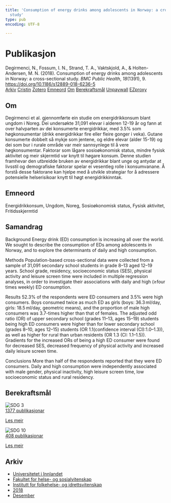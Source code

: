 ```yaml
---
title: 'Consumption of energy drinks among adolescents in Norway: a cross-sectional
  study'
type: pub
encoding: UTF-8

---
```

<h1>Publikasjon</h1>
<article id="csl-bib-container-HBXFESFJ" class="csl-bib-container">
  <div class="csl-bib-body"> <div class="csl-entry">Degirmenci, N., Fossum, I. N., Strand, T. A., Vaktskjold, A., &#38; Holten-Andersen, M. N. (2018). Consumption of energy drinks among adolescents in Norway: a cross-sectional study. <i>BMC Public Health</i>, <i>18</i>(1391), 9. <a href="https://doi.org/10.1186/s12889-018-6236-5">https://doi.org/10.1186/s12889-018-6236-5</a></div> </div>
  <div class="csl-bib-buttons">
    <a href="#taxonomy-article-HBXFESFJ" alt="archive" class="csl-bib-button">Arkiv</a>
    <a href="https://app.cristin.no/results/show.jsf?id=1646221" alt="Cristin" class="csl-bib-button">Cristin</a>
    <a href="http://zotero.org/groups/5881554/items/HBXFESFJ" alt="Zotero" class="csl-bib-button">Zotero</a>
    <a href="#keywords-article-HBXFESFJ" alt="keywords" class="csl-bib-button">Emneord</a>
    <a href="#about-article-HBXFESFJ" alt="about_pub" class="csl-bib-button">Om</a>
    <a href="#sdg-article-HBXFESFJ" alt="sdg" class="csl-bib-button">Berekraftsmål</a>
    <a href="https://bmcpublichealth.biomedcentral.com/track/pdf/10.1186/s12889-018-6236-5" alt="Unpaywall" class="csl-bib-button">Unpaywall</a>
    <a href="https://bmcpublichealth.biomedcentral.com/track/pdf/10.1186/s12889-018-6236-5" alt="EZproxy" class="csl-bib-button">EZproxy</a>
  </div>
  <div id="csl-bib-meta-container-HBXFESFJ"></div>
</article>
<div id="csl-bib-meta-HBXFESFJ" class="csl-bib-meta">
  <article id="about-article-HBXFESFJ" class="about_pub-article">
    <h1>Om</h1>
    Degirmenci et al. gjennomførte ein studie om energidrikkonsum blant ungdom i Noreg. Dei undersøkte 31,091 elevar i alderen 12-19 år og fann at over halvparten av dei konsumerte energidrikkar, med 3.5% som høgkonsumentar (drikk energidrikkar fire eller fleire gonger i veka). Gutane konsumerte dobbelt så mykje som jentene, og eldre elevar (alder 15-19) og dei som bur i rurale område var meir sannsynlege til å vere høgkonsumentar. Faktorar som lågare sosioøkonomisk status, mindre fysisk aktivitet og meir skjermtid var knytt til høgare konsum. Denne studien framhevar den utbreidde bruken av energidrikkar blant unge og antydar at livsstil og demografiske faktorar spelar ei vesentleg rolle i konsumvanane. Å forstå desse faktorane kan hjelpe med å utvikle strategiar for å adressere potensielle helserisikoar knytt til høgt energidrikkinntak.
  </article>
  <article id="keywords-article-HBXFESFJ" class="keywords-article">
    <h1>Emneord</h1>
    Energidrikkonsum, Ungdom, Noreg, Sosioøkonomisk status, Fysisk aktivitet, Fritidsskjermtid
  </article>
  <article id="abstract-article-HBXFESFJ" class="abstract-article">
    <h1>Samandrag</h1>
    Background 
Energy drink (ED) consumption is increasing all over the world. We sought to describe the consumption of EDs among adolescents in Norway, and to explore the determinants of daily and high consumption. 
 
Methods 
Population-based cross-sectional data were collected from a sample of 31,091 secondary school students in grade 8–13 aged 12–19 years. School grade, residency, socioeconomic status (SES), physical activity and leisure screen time were included in multiple regression analyses, in order to investigate their associations with daily and high (≥four times weekly) ED consumption. 
 
Results 
52.3% of the respondents were ED consumers and 3.5% were high consumers. Boys consumed twice as much ED as girls (boys: 36.3 ml/day, girls: 18.5 ml/day, geometric means), and the proportion of male high consumers was 3.7-times higher than that of females. The adjusted odd ratio (OR) of upper secondary school (grades 11–13, ages 15–19) students being high ED consumers were higher than for lower secondary school (grades 8–10, ages 12–15) students (OR 1.1(confidence interval (CI):1.0–1.3)), as well as higher for rural than urban residents (OR 1.3 (CI: 1.1–1.5)). Gradients for the increased ORs of being a high ED consumer were found for decreased SES, decreased frequency of physical activity and increased daily leisure screen time. 
 
Conclusions 
More than half of the respondents reported that they were ED consumers. Daily and high consumption were independently associated with male gender, physical inactivity, high leisure screen time, low socioeconomic status and rural residency.
  </article>
  <article id="sdg-article-HBXFESFJ" class="sdg-article">
    <h1>Berekraftsmål</h1>
    <div class="sdg-container"><div id="sdg3" class="sdg">
        <img src="{{< params subfolder >}}images/sdg/sdg03_nn.png" class="image" alt="SDG 3">
        <div class="sdg-overlay">
          <a href="{{< params subfolder >}}nn/archive/?sdg=3#archive" class="sdg-publication-count"><span>1377</span> publikasjonar</a>
          <p><a href="https://fn.no/om-fn/fns-baerekraftsmaal/god-helse-og-livskvalitet?lang=nno-NO" class="sdg-read-more">Les meir</a></p>
        </div>
      </div> <div id="sdg10" class="sdg">
        <img src="{{< params subfolder >}}images/sdg/sdg10_nn.png" class="image" alt="SDG 10">
        <div class="sdg-overlay">
          <a href="{{< params subfolder >}}nn/archive/?sdg=10#archive" class="sdg-publication-count"><span>408</span> publikasjonar</a>
          <p><a href="https://fn.no/om-fn/fns-baerekraftsmaal/mindre-ulikhet?lang=nno-NO" class="sdg-read-more">Les meir</a></p>
        </div>
      </div></div>
  </article>
  <article id="taxonomy-article-HBXFESFJ" class="taxonomy-article">
    <h1>Arkiv</h1>
    <ul>
      <li><a href="{{< params subfolder >}}nn/archive/?key=3DCRN523">Universitetet i Innlandet</a></li>
      <li><a href="{{< params subfolder >}}nn/archive/?key=IDKFS3MX">Fakultet for helse- og sosialvitenskap</a></li>
      <li><a href="{{< params subfolder >}}nn/archive/?key=FJXE3Z8X">Institutt for folkehelse- og idrettsvitenskap</a></li>
      <li><a href="{{< params subfolder >}}nn/archive/?key=H5P87HVL">2018</a></li>
      <li><a href="{{< params subfolder >}}nn/archive/?key=5RJWB2YZ">Desember</a></li>
    </ul>
  </article>
</div>
